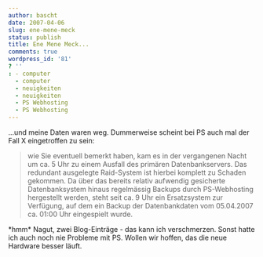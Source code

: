 ```yaml
---
author: bascht
date: 2007-04-06
slug: ene-mene-meck
status: publish
title: Ene Mene Meck...
comments: true
wordpress_id: '81'
? ''
: - computer
  - computer
  - neuigkeiten
  - neuigkeiten
  - PS Webhosting
  - PS Webhosting
---
```


...und meine Daten waren weg. Dummerweise scheint bei PS auch mal
der Fall X eingetroffen zu sein:
> wie Sie eventuell bemerkt haben, kam es in der vergangenen Nacht um
> ca. 5 Uhr zu einem Ausfall des primären Datenbankservers. Das
> redundant ausgelegte Raid-System ist hierbei komplett zu Schaden
> gekommen. Da über das bereits relativ aufwendig gesicherte
> Datenbanksystem hinaus regelmässig Backups durch PS-Webhosting
> hergestellt werden, steht seit ca. 9 Uhr ein Ersatzsystem zur
> Verfügung, auf dem ein Backup der Datenbankdaten vom 05.04.2007 ca.
> 01:00 Uhr eingespielt wurde.

\*hmm\* Nagut, zwei Blog-Einträge - das kann ich verschmerzen.
Sonst hatte ich auch noch nie Probleme mit PS. Wollen wir hoffen,
das die neue Hardware besser läuft.


